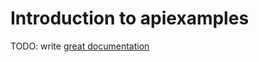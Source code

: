 # Introduction to apiexamples

TODO: write [great documentation](http://jacobian.org/writing/great-documentation/what-to-write/)
